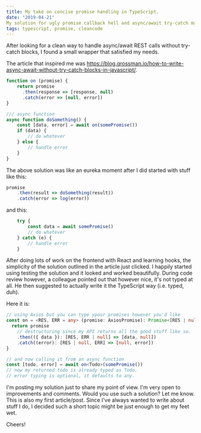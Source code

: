 ```yaml
---
title: My take on concise promise handling in TypeScript.
date: "2019-04-21"
My solution for ugly promise callback hell and async/await try-catch madness.
tags: typescript, promise, cleancode
---
```

After looking for a clean way to handle async/await REST calls without try-catch blocks, I found a small wrapper that satisfied my needs. 

The article that inspired me was https://blog.grossman.io/how-to-write-async-await-without-try-catch-blocks-in-javascript/. 

```javascript
function on (promise) {
    return promise
      .then(response => [response, null)
      .catch(error => [null, error])
}

/// async function
async function doSomething() {
    const [data, error] = await on(somePromise())
    if (data) {
        // do whatever
    } else {
        // handle error
    }
}

```

The above solution was like an eureka moment after I did started with stuff like this:
```javascript
promise
    .then(result => doSomething(result))
    .catch(error => log(error))
```
and this:
```javascript
    try {
        const data = await somePromise()
        // do whatever
    } catch (e) {
        // handle error
    }
```
After doing lots of work on the frontend with React and learning hooks, the simplicity of the solution outlined in the article just clicked. I happily started using testing the solution and it looked and worked beautifully. During code review however, a colleague pointed out that however nice, it's not typed at all. He then suggested to actually write it the TypeScript way (i.e. typed, duh).

Here it is: 

```typescript
// using Axios but you can type ypour promises however you'd like
const on = <RES, ERR = any> (promise: AxiosPromise): Promise<[RES | null, ERR | null]> => {
  return promise
    // destructuring since my API returns all the good stuff like so.
    .then(({ data }): [RES, ERR | null] => [data, null])
    .catch((error): [RES | null, ERR] => [null, error])
}

// and now calling it from an async function
const [todo, error] = await on<Todo>(somePromise())
// now my returned todo is already typed as Todo.
// error typing is optional, it defaults to any.
```

I'm posting my solution just to share my point of view. I'm very open to improvements and comments. Would you use such a solution? Let me know. This is also my first article/post. Since I've always wanted to write about stuff I do, I decided such a short topic might be just enough to get my feet wet.

Cheers!
<!--stackedit_data:
eyJoaXN0b3J5IjpbNTgzMzg2MjczXX0=
-->